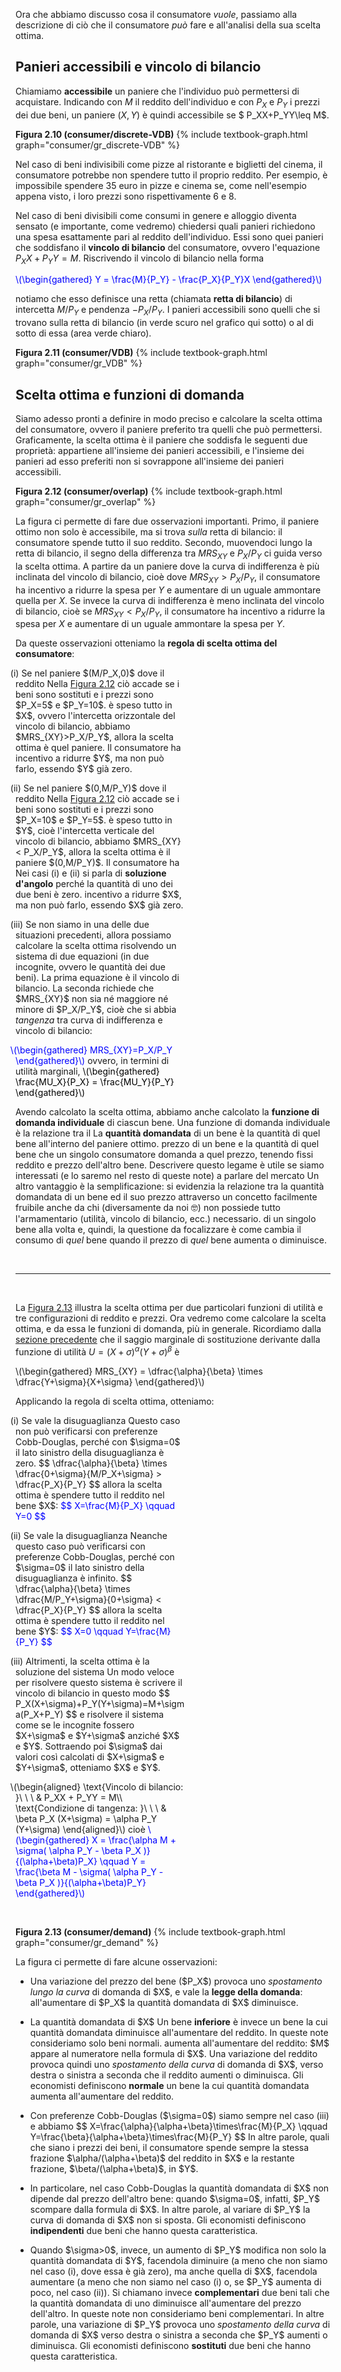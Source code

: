 



Ora che abbiamo discusso cosa il consumatore <i>vuole</i>, passiamo alla descrizione di ciò che il consumatore <i>può</i> fare e all'analisi della sua scelta ottima.


<h2 id="SUBSEC_VDB">Panieri accessibili e vincolo di bilancio</h2>

 Chiamiamo <b>accessibile</b> un paniere che l'individuo può permettersi di acquistare. Indicando con $M$ il reddito dell'individuo e con $P_X$ e $P_Y$ i prezzi dei due beni, un paniere $(X,Y)$ è quindi accessibile se $ P_XX+P_YY\leq M$.

<a id="gr_consumer/discrete-VDB"><strong>Figura 2.10 (consumer/discrete-VDB)</strong></a>
{% include textbook-graph.html graph="consumer/gr_discrete-VDB" %}



Nel caso di beni indivisibili come pizze al ristorante e biglietti del cinema, il consumatore potrebbe non spendere tutto il proprio reddito. Per esempio, è impossibile spendere $35$ euro in pizze e cinema se, come nell'esempio appena visto, i loro prezzi sono rispettivamente $6$ e $8$.

Nel caso di beni divisibili come consumi in genere e alloggio diventa sensato (e importante, come vedremo) chiedersi quali panieri richiedono una spesa esattamente pari al reddito dell'individuo. Essi sono quei panieri che soddisfano il <b>vincolo di bilancio</b> del consumatore, ovvero l'equazione $P_XX+P_YY = M$. Riscrivendo il vincolo di bilancio nella forma

<p><span style="color: Blue;">
\(\begin{gathered}
 Y = \frac{M}{P_Y} - \frac{P_X}{P_Y}X
\end{gathered}\)
</span></p>

notiamo che esso definisce una retta (chiamata <b>retta di bilancio</b>) di intercetta $M/P_Y$ e pendenza $-P_X/P_Y$. I panieri accessibili sono quelli che si trovano sulla retta di bilancio (in verde scuro nel grafico qui sotto) o al di sotto di essa (area verde chiaro).

<a id="gr_consumer/VDB"><strong>Figura 2.11 (consumer/VDB)</strong></a>
{% include textbook-graph.html graph="consumer/gr_VDB" %}
































<h2 id="SUBSEC_OPT">Scelta ottima e funzioni di domanda</h2>

Siamo adesso pronti a definire in modo preciso e calcolare la scelta ottima del consumatore, ovvero il paniere preferito tra quelli che può permettersi. Graficamente, la scelta ottima è il paniere che soddisfa le seguenti due proprietà: appartiene all'insieme dei panieri accessibili, e l'insieme dei panieri ad esso preferiti non si sovrappone all'insieme dei panieri accessibili.

<a id="gr_consumer/overlap"><strong>Figura 2.12 (consumer/overlap)</strong></a>
{% include textbook-graph.html graph="consumer/gr_overlap" %}

La figura ci permette di fare due osservazioni importanti. Primo, il paniere ottimo non solo è accessibile, ma si trova <i>sulla</i> retta di bilancio: il consumatore spende tutto il suo reddito. Secondo, muovendoci lungo la retta di bilancio, il segno della differenza tra $MRS_{XY}$ e $P_X/P_Y$ ci guida verso la scelta ottima. A partire da un paniere dove la curva di indifferenza è più inclinata del vincolo di bilancio, cioè dove $MRS_{XY}>P_X/P_Y$, il consumatore ha incentivo a ridurre la spesa per $Y$ e aumentare di un uguale ammontare quella per $X$. Se invece la curva di indifferenza è meno inclinata del vincolo di bilancio, cioè se $MRS_{XY}< P_X/P_Y$, il consumatore ha incentivo a ridurre la spesa per $X$ e aumentare di un uguale ammontare la spesa per $Y$.

Da queste osservazioni otteniamo la <b>regola di scelta ottima del consumatore</b>: 

<style>
div.alfpar {
  text-indent: -3%;
  max-width: 54%;
  /*text-align: justify;*/
}
</style>



<div class="alfpar">
	<p>
		(i) Se nel paniere $(M/P_X,0)$ dove il reddito 
		<span class="marginnote">
		Nella <a href="{{ site.baseurl }}/it/I/2/3#gr_consumer/overlap">Figura 2.12</a> ciò accade se i beni sono sostituti e i prezzi sono $P_X=5$ e $P_Y=10$.
		</span>
		è speso tutto in $X$, ovvero l'intercetta orizzontale
		del vincolo di bilancio, abbiamo $MRS_{XY}>P_X/P_Y$, allora la scelta ottima è quel paniere. Il consumatore ha incentivo a ridurre $Y$, ma non può farlo, essendo $Y$ già zero.
	</p>
    <p>
		(ii) Se nel paniere $(0,M/P_Y)$ dove il reddito
		<span class="marginnote">
		Nella <a href="{{ site.baseurl }}/it/I/2/3#gr_consumer/overlap">Figura 2.12</a> ciò accade se i beni sono sostituti e i prezzi sono $P_X=10$ e $P_Y=5$. 
		</span>
		è speso tutto in $Y$, cioè l'intercetta verticale
		del vincolo di bilancio, abbiamo $MRS_{XY}< P_X/P_Y$, allora la scelta ottima è il paniere $(0,M/P_Y)$. Il consumatore ha
		<span class="marginnote">
		Nei casi (i) e (ii) si parla di <b>soluzione d'angolo</b> perché la quantità di uno dei due beni è zero.
		</span>
		incentivo a ridurre $X$, ma non può farlo, essendo $X$ già zero.
		</p>
    <p>
		(iii) Se non siamo in una delle due situazioni precedenti, allora possiamo calcolare la scelta ottima risolvendo un sistema di due equazioni (in due incognite, ovvero le quantità dei due beni). La prima equazione è il vincolo di bilancio. La seconda richiede che $MRS_{XY}$ non sia né maggiore né minore di $P_X/P_Y$, cioè che si abbia <i>tangenza</i> tra curva di indifferenza e vincolo di bilancio:
		<p><span style="color: Blue;">
		\(\begin{gathered}
		 MRS_{XY}=P_X/P_Y
		\end{gathered}\)
		</span>
		ovvero, in termini di utilità marginali,
		<span style="color: Black;">
		\(\begin{gathered}
		 \frac{MU_X}{P_X} = \frac{MU_Y}{P_Y}
		\end{gathered}\)
		</span></p>
		</p>
</div>






Avendo calcolato la scelta ottima, abbiamo anche calcolato la <b>funzione di domanda individuale</b> di ciascun bene. Una funzione di domanda individuale è la relazione tra il
<span class="marginnote">
La <b>quantità domandata</b> di un bene è la quantità di quel bene all'interno del paniere ottimo.
</span>
prezzo di un bene e la quantità di quel bene che un singolo consumatore domanda
a quel prezzo, tenendo fissi reddito e prezzo dell'altro bene. Descrivere questo legame è utile
se siamo interessati (e lo saremo nel resto di queste note) a parlare del mercato
<span class="marginnote">
Un altro vantaggio è la semplificazione: si evidenzia la relazione tra la quantità domandata di un bene ed il suo prezzo attraverso un concetto facilmente fruibile anche da chi (diversamente da noi 🤓) non possiede tutto l'armamentario (utilità, vincolo di bilancio, ecc.) necessario.
</span>
di un singolo bene alla volta e, quindi, la questione da focalizzare è come cambia il consumo di <i>quel</i> bene quando il prezzo di <i>quel</i> bene aumenta o diminuisce.








<br>

<hr>

<br>





La <a href="{{ site.baseurl }}/it/I/2/3#gr_consumer/overlap">Figura 2.13</a> illustra la scelta ottima per due particolari funzioni di utilità e tre configurazioni di reddito e prezzi. Ora vedremo come calcolare la scelta ottima, e da essa le funzioni di domanda, più in generale. Ricordiamo dalla <a href="{{ site.baseurl }}/it/I/2/2#gr_consumer/cobb-s-pref">sezione precedente</a> che il saggio marginale di sostituzione derivante dalla funzione di utilità $U=(X+\sigma)^\alpha(Y+\sigma)^\beta$ è

<p>
\(\begin{gathered}
MRS_{XY} = \dfrac{\alpha}{\beta} \times \dfrac{Y+\sigma}{X+\sigma}
\end{gathered}\)
</p>

Applicando la regola di scelta ottima, otteniamo:





<div class="alfpar">
	<p>
		(i) Se vale la disuguaglianza
		<span class="marginnote">
		Questo caso non può verificarsi con preferenze Cobb-Douglas, perché con $\sigma=0$ il lato sinistro della disuguaglianza è zero.  
		</span>
		$$
		\dfrac{\alpha}{\beta} \times \dfrac{0+\sigma}{M/P_X+\sigma} > \dfrac{P_X}{P_Y}
		$$
		allora la scelta ottima è spendere tutto il reddito nel bene $X$:
		<span style="color: Blue;">
		$$
		X=\frac{M}{P_X} \qquad Y=0
		$$
		</span>
	</p>
    <p>
		(ii) Se vale la disuguaglianza
		<span class="marginnote">
		Neanche questo caso può verificarsi con preferenze Cobb-Douglas, perché con $\sigma=0$ il lato sinistro della disuguaglianza è infinito.  
		</span>
		$$
		\dfrac{\alpha}{\beta} \times \dfrac{M/P_Y+\sigma}{0+\sigma} < \dfrac{P_X}{P_Y}
		$$
		allora la scelta ottima è spendere tutto il reddito nel bene $Y$:
		<span style="color: Blue;">
		$$
		X=0 \qquad Y=\frac{M}{P_Y}
		$$
		</span>
		</p>
    <p>
		(iii) Altrimenti, la scelta ottima è la soluzione del sistema
    <span class="marginnote">
    Un modo veloce per risolvere questo sistema è scrivere il vincolo di bilancio in questo modo
    $$
    P_X(X+\sigma)+P_Y(Y+\sigma)=M+\sigma(P_X+P_Y)
    $$
    e risolvere il sistema come se le incognite fossero $X+\sigma$ e $Y+\sigma$ anziché $X$ e $Y$. Sottraendo poi $\sigma$ dai valori così calcolati di $X+\sigma$ e $Y+\sigma$, otteniamo $X$ e $Y$.
    </span>
		<p>
		\(\begin{aligned}
		\text{Vincolo di bilancio: }\ \ \  &amp; P_XX + P_YY = M\\
		\text{Condizione di tangenza: }\ \ \  &amp; \beta P_X (X+\sigma) = \alpha P_Y (Y+\sigma)
		\end{aligned}\)
		cioè
    <span style="color: Blue;">
		\(\begin{gathered}
		 X = \frac{\alpha M + \sigma( \alpha P_Y - \beta P_X )}{(\alpha+\beta)P_X}
		 \qquad
		 Y = \frac{\beta M - \sigma( \alpha P_Y - \beta P_X )}{(\alpha+\beta)P_Y}
		\end{gathered}\)
		</span>
		</p>
		</p>
</div>

<br>

<a id="gr_consumer/demand"><strong>Figura 2.13 (consumer/demand)</strong></a>
{% include textbook-graph.html graph="consumer/gr_demand" %}







La figura ci permette di fare alcune osservazioni:

<ul>
  <li>
    <p>
    Una variazione del prezzo del bene ($P_X$) provoca uno <i>spostamento lungo la curva</i> di domanda di $X$, e vale la <b>legge della domanda</b>: all'aumentare di $P_X$ la quantità domandata di $X$ diminuisce.
    </p>
  </li>
  <li>
    <p>
    La quantità domandata di $X$
    <span class="marginnote">
    Un bene <b>inferiore</b> è invece un bene la cui quantità domandata diminuisce all'aumentare del reddito. In queste note consideriamo solo beni normali.
    </span>
    aumenta all'aumentare del reddito: $M$ appare al numeratore nella formula di $X$. Una variazione del reddito provoca quindi uno <i>spostamento della curva</i> di domanda di $X$, verso destra o sinistra a seconda che il reddito aumenti o diminuisca. Gli economisti definiscono <b>normale</b> un bene la cui quantità domandata aumenta all'aumentare del reddito.
    </p>
  </li>
  <li>
    <p>
    Con preferenze Cobb-Douglas ($\sigma=0$) siamo sempre nel caso (iii) e abbiamo
    $$
    X=\frac{\alpha}{\alpha+\beta}\times\frac{M}{P_X}
    \qquad
    Y=\frac{\beta}{\alpha+\beta}\times\frac{M}{P_Y}
    $$
    In altre parole, quali che siano i prezzi dei beni, il consumatore spende sempre la stessa frazione $\alpha/(\alpha+\beta)$ del reddito in $X$ e la restante frazione, $\beta/(\alpha+\beta)$, in $Y$.
    </p>
  </li>
  <li>
    <p>
    In particolare, nel caso Cobb-Douglas la quantità domandata di $X$ non dipende dal prezzo dell'altro bene: quando $\sigma=0$, infatti, $P_Y$ scompare dalla formula di $X$. In altre parole, al variare di $P_Y$ la curva di domanda di $X$ non si sposta. Gli economisti definiscono <b>indipendenti</b> due beni che hanno questa caratteristica.
    </p>
  </li>
  <li>
    <p>
    Quando $\sigma>0$, invece, un aumento di $P_Y$ modifica non solo la quantità domandata di $Y$, facendola diminuire (a meno che non siamo nel caso (i), dove essa è già zero), ma anche quella di $X$, facendola aumentare (a meno che non siamo nel caso (i) o, se $P_Y$ aumenta di poco, nel caso (ii)).
    <span class="marginnote">
    Si chiamano invece <b>complementari</b> due beni tali che la quantità domandata di uno diminuisce all'aumentare del prezzo dell'altro. In queste note non consideriamo beni complementari.
    </span>
    In altre parole, una variazione di $P_Y$ provoca uno <i>spostamento della curva</i> di domanda di $X$ verso destra o sinistra a seconda che $P_Y$ aumenti o diminuisca. Gli economisti definiscono <b>sostituti</b> due beni che hanno questa caratteristica.
    </p>
  </li>
</ul>









